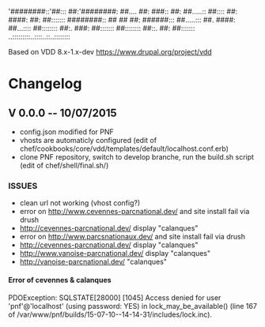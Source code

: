 '########::'##::: ##:'########:
 ##.... ##: ###:: ##: ##.....::
 ##:::: ##: ####: ##: ##:::::::
 ########:: ## ## ##: ######:::
 ##.....::: ##. ####: ##...::::
 ##:::::::: ##:. ###: ##:::::::
 ##:::::::: ##::. ##: ##:::::::
..:::::::::..::::..::..::::::::

Based on VDD 8.x-1.x-dev
https://www.drupal.org/project/vdd

# Changelog
## V 0.0.0 -- 10/07/2015
* config.json modified for PNF
* vhosts are automaticly configured (edit of chef/cookbooks/core/vdd/templates/default/localhost.conf.erb)
* clone PNF repository, switch to develop branche, run the build.sh script (edit of chef/shell/final.sh/)

### ISSUES
* clean url not working (vhost config?)
* error on http://www.cevennes-parcnational.dev/ and site install fail via drush
* http://cevennes-parcnational.dev/ display "calanques"
* error on http://www.parcsnationaux.dev/ and site install fail via drush
* http://cevennes-parcnational.dev/ display "calanques"
* http://www.vanoise-parcnational.dev/ display "calanques"
* http://vanoise-parcnational.dev/ "calanques"

#### Error of cevennes & calanques
PDOException: SQLSTATE[28000] [1045] Access denied for user 'pnf'@'localhost' (using password: YES) in lock_may_be_available() (line 167 of 
/var/www/pnf/builds/15-07-10--14-14-31/includes/lock.inc).
